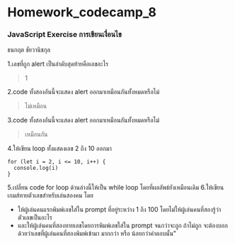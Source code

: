 # Homework_codecamp_8
### JavaScript Exercise การเขียนเงื่อนไข
ธนกฤต ชัยวานิชกุล

1.เลขที่ถูก alert เป็นลำดับสุดท้ายคือเลขอะไร
> 1

2.code ทั้งสองอันนี้จะแสดง alert ออกมาเหมือนกันทั้งหมดหรือไม่
> ไม่เหมือน

3.code ทั้งสองอันนี้จะแสดง alert ออกมาเหมือนกันทั้งหมดหรือไม่
> เหมือนกัน

4.ให้เขียน loop ทั้งแสดงเลข 2 ถึง 10 ออกมา
``` 
for (let i = 2, i <= 10, i++) {
  console.log(i)
}
```

5.เปลี่ยน code for loop ด้านล่างนี้ให้เป็น while loop โดยที่ผลลัพธ์ยังเหมือนเดิม
6.ให้เขียนเกมส์ทายตัวเลขสำหรับเล่นสองคน โดย
- ให้ผู้เล่นคนแรกพิมพ์เลขใส่ใน prompt ที่อยู่ระหว่าง 1 ถึง 100 โดยไม่ให้ผู้เล่นคนที่สองรู้ว่าตัวเลขเป็นอะไร
- และให้ผู้เล่นคนที่สองทายเลขโดยการพิมพ์เลขใส่ใน prompt จนกว่าจะถูก ถ้าไม่ถูก จะต้องบอกด้วยว่าเลขที่ผู้เล่นคนที่สองพิมพ์เข้ามา มากกว่า หรือ น้อยกว่าคำตอบนั้น"
